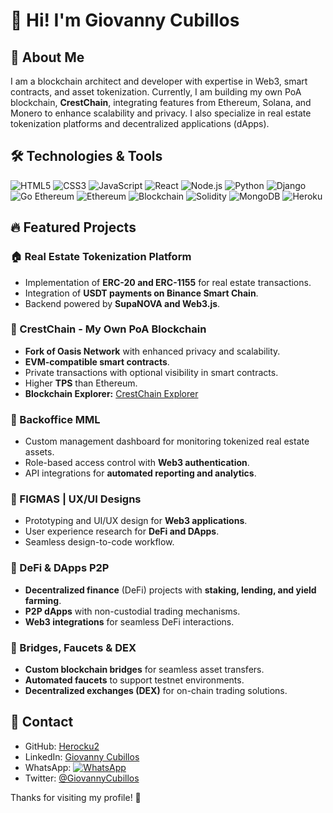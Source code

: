 # 👋 Hi! I'm Giovanny Cubillos

## 🚀 About Me
I am a blockchain architect and developer with expertise in Web3, smart contracts, and asset tokenization. Currently, I am building my own PoA blockchain, **CrestChain**, integrating features from Ethereum, Solana, and Monero to enhance scalability and privacy. I also specialize in real estate tokenization platforms and decentralized applications (dApps).

## 🛠️ Technologies & Tools

![HTML5](https://img.shields.io/badge/HTML5-%23E34F26.svg?style=for-the-badge&logo=html5&logoColor=white)
![CSS3](https://img.shields.io/badge/CSS3-%231572B6.svg?style=for-the-badge&logo=css3&logoColor=white)
![JavaScript](https://img.shields.io/badge/JavaScript-%23F7DF1E.svg?style=for-the-badge&logo=javascript&logoColor=black)
![React](https://img.shields.io/badge/React-%2361DAFB.svg?style=for-the-badge&logo=react&logoColor=black)
![Node.js](https://img.shields.io/badge/Node.js-%23339933.svg?style=for-the-badge&logo=node.js&logoColor=white)
![Python](https://img.shields.io/badge/Python-%233776AB.svg?style=for-the-badge&logo=python&logoColor=white)
![Django](https://img.shields.io/badge/Django-%23092E20.svg?style=for-the-badge&logo=django&logoColor=white)
![Go Ethereum](https://img.shields.io/badge/GoEthereum-%23007D9C.svg?style=for-the-badge&logo=go&logoColor=white)
![Ethereum](https://img.shields.io/badge/EVM-Ethereum-%236C74CC.svg?style=for-the-badge&logo=ethereum&logoColor=white)
![Blockchain](https://img.shields.io/badge/Blockchain-121D33?style=for-the-badge&logo=bitcoin&logoColor=F7931A)
![Solidity](https://img.shields.io/badge/Solidity-%23363636.svg?style=for-the-badge&logo=solidity&logoColor=white)
![MongoDB](https://img.shields.io/badge/MongoDB-%2347A248.svg?style=for-the-badge&logo=mongodb&logoColor=white)
![Heroku](https://img.shields.io/badge/Heroku-%23430098.svg?style=for-the-badge&logo=heroku&logoColor=white)

## 🔥 Featured Projects
### 🏠 Real Estate Tokenization Platform
- Implementation of **ERC-20 and ERC-1155** for real estate transactions.
- Integration of **USDT payments on Binance Smart Chain**.
- Backend powered by **SupaNOVA and Web3.js**.

### 🔗 CrestChain - My Own PoA Blockchain
- **Fork of Oasis Network** with enhanced privacy and scalability.
- **EVM-compatible smart contracts**.
- Private transactions with optional visibility in smart contracts.
- Higher **TPS** than Ethereum.
- **Blockchain Explorer:** [CrestChain Explorer](https://scan.crestchain.pro/)

### 🏢 Backoffice MML
- Custom management dashboard for monitoring tokenized real estate assets.
- Role-based access control with **Web3 authentication**.
- API integrations for **automated reporting and analytics**.

### 🎨 FIGMAS | UX/UI Designs
- Prototyping and UI/UX design for **Web3 applications**.
- User experience research for **DeFi and DApps**.
- Seamless design-to-code workflow.

### 🔄 DeFi & DApps P2P
- **Decentralized finance** (DeFi) projects with **staking, lending, and yield farming**.
- **P2P dApps** with non-custodial trading mechanisms.
- **Web3 integrations** for seamless DeFi interactions.

### 🌉 Bridges, Faucets & DEX
- **Custom blockchain bridges** for seamless asset transfers.
- **Automated faucets** to support testnet environments.
- **Decentralized exchanges (DEX)** for on-chain trading solutions.

## 💋 Contact
- GitHub: [Herocku2](https://github.com/Herocku2/)
- LinkedIn: [Giovanny Cubillos](https://linkedin.com/in/giovannycubillos)
- WhatsApp: [![WhatsApp](https://img.shields.io/badge/WhatsApp-%25D366.svg?style=for-the-badge&logo=whatsapp&logoColor=white)](https://w.app/herockudev)
- Twitter: [@GiovannyCubillos](https://twitter.com/GiovannyCubillos)

Thanks for visiting my profile! 🚀
